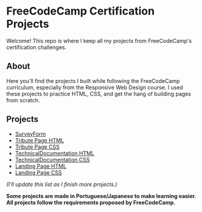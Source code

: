 # FreeCodeCamp Certification Projects

Welcome! This repo is where I keep all my projects from FreeCodeCamp's certification challenges.

## About

Here you'll find the projects I built while following the FreeCodeCamp curriculum, especially from the Responsive Web Design course. I used these projects to practice HTML, CSS, and get the hang of building pages from scratch.

## Projects

- [SurveyForm](./SurveyForm/index.html)
- [Tribute Page HTML](./Tribute%20Page/index.html)
- [Tribute Page CSS](./Tribute%20Page/styles.css)
- [TechnicalDocumentation HTML](./TechnicalDocumentation/index.html)
- [TechnicalDocumentation CSS](./TechnicalDocumentation/styles.css)
- [Landing Page HTML](./LandingPage/index.html)
- [Landing Page CSS](./LandingPage/styles.css)
  
*(I'll update this list as I finish more projects.)*

**Some projects are made in Portuguese/Japanese to make learning easier.
All projects follow the requirements proposed by FreeCodeCamp.**

